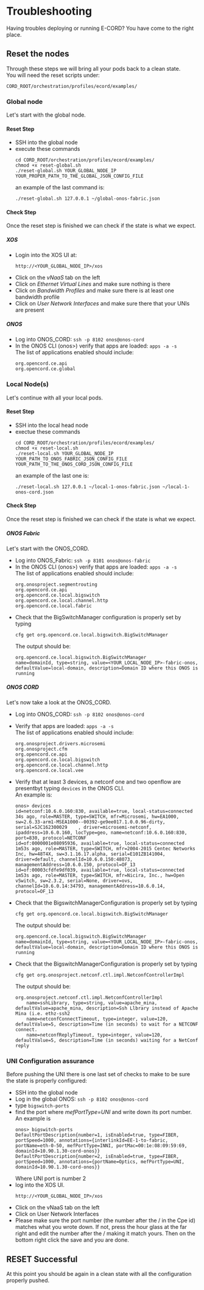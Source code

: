 # Troubleshooting

Having troubles deploying or running E-CORD? You have come to the right place.

## Reset the nodes

Through these steps we will bring all your pods back to a clean state.  
You will need the reset scripts under:
```
CORD_ROOT/orchestration/profiles/ecord/examples/
```
### Global node
Let's start with the global node.

#### Reset Step
* SSH into the global node
* execute these commands
    ```
    cd CORD_ROOT/orchestration/profiles/ecord/examples/
    chmod +x reset-global.sh 
    ./reset-global.sh YOUR_GLOBAL_NODE_IP YOUR_PROPER_PATH_TO_THE_GLOBAL_JSON_CONFIG_FILE
    ```
    an example of the last command is:
    ```
    ./reset-global.sh 127.0.0.1 ~/global-onos-fabric.json
    ```

#### Check Step
Once the reset step is finished we can check if the state is what we expect.

##### XOS
* Login into the XOS UI at:
    ```
    http://<YOUR_GLOBAL_NODE_IP>/xos
    ```
* Click on the *vNaaS* tab on the left
* Click on *Ethernet Virtual Lines* and make sure nothing is there
* Click on *Bandwidth Profiles* and make sure there is at least one bandwidth profile
* Click on *User Network Interfaces* and make sure there that your UNIs are present

##### ONOS
* Log into ONOS_CORD: `ssh -p 8102 onos@onos-cord`
* In the ONOS CLI (onos>) verify that apps are loaded: `apps -a -s`  
  The list of applications enabled should include:
    ```
    org.opencord.ce.api
    org.opencord.ce.global
    ```


### Local Node(s)
Let's continue with all your local pods.

#### Reset Step
* SSH into the local head node
* exectue these commands
    ```
    cd CORD_ROOT/orchestration/profiles/ecord/examples/
    chmod +x reset-local.sh 
    ./reset-local.sh YOUR_GLOBAL_NODE_IP YOUR_PATH_TO_ONOS_FABRIC_JSON_CONFIG_FILE YOUR_PATH_TO_THE_ONOS_CORD_JSON_CONFIG_FILE
    ```
    an example of the last one is:
    ```
    ./reset-local.sh 127.0.0.1 ~/local-1-onos-fabric.json ~/local-1-onos-cord.json
    ```

#### Check Step
Once the reset step is finished we can check if the state is what we expect.

##### ONOS Fabric
Let's start with the ONOS_CORD.
* Log into ONOS_Fabric: `ssh -p 8101 onos@onos-fabric`
* In the ONOS CLI (onos>) verify that apps are loaded: `apps -a -s`  
  The list of applications enabled should include:
    ```
    org.onosproject.segmentrouting
    org.opencord.ce.api
    org.opencord.ce.local.bigswitch
    org.opencord.ce.local.channel.http
    org.opencord.ce.local.fabric
    ```
* Check that the BigSwitchManager configuration is properly set by typing
    ```
    cfg get org.opencord.ce.local.bigswitch.BigSwitchManager
    ```
    The output should be:
    ```
    org.opencord.ce.local.bigswitch.BigSwitchManager
    name=domainId, type=string, value=<YOUR_LOCAL_NODE_IP>-fabric-onos, defaultValue=local-domain, description=Domain ID where this ONOS is running
    ```

##### ONOS CORD
Let's now take a look at the ONOS_CORD.

* Log into ONOS_CORD: `ssh -p 8102 onos@onos-cord`
* Verify that apps are loaded: `apps -a -s`  
  The list of applications enabled should include:
    ```
    org.onosproject.drivers.microsemi
    org.onosproject.cfm
    org.opencord.ce.api
    org.opencord.ce.local.bigswitch
    org.opencord.ce.local.channel.http
    org.opencord.ce.local.vee
    ```

* Verify that at least 3 devices, a netconf one and two openflow are presentbyt typing `devices` in the ONOS CLI.  
    An example is:
    ```
    onos> devices
    id=netconf:10.6.0.160:830, available=true, local-status=connected 34s ago, role=MASTER, type=SWITCH, mfr=Microsemi, hw=EA1000, sw=2.6.33-arm1-MSEA1000--00392-ge9ee017.1.0.0.96-dirty, serial=SJC162300029    , driver=microsemi-netconf, ipaddress=10.6.0.160, locType=geo, name=netconf:10.6.0.160:830, port=830, protocol=NETCONF
    id=of:0000001e08095936, available=true, local-status=connected 1m53s ago, role=MASTER, type=SWITCH, mfr=2004-2015 Centec Networks Inc, hw=48T4X, sw=3.1.16.17.alpha, serial=E101ZB141004, driver=default, channelId=10.6.0.150:48073, managementAddress=10.6.0.150, protocol=OF_13
    id=of:00003cfdfe9df039, available=true, local-status=connected 1m53s ago, role=MASTER, type=SWITCH, mfr=Nicira, Inc., hw=Open vSwitch, sw=2.3.2, serial=None, driver=ovs, channelId=10.6.0.14:34793, managementAddress=10.6.0.14, protocol=OF_13
    ```
* Check that the BigswitchManagerConfiguration is properly set by typing
    ```
    cfg get org.opencord.ce.local.bigswitch.BigSwitchManager
    ```
    The output should be:
    ```
    org.opencord.ce.local.bigswitch.BigSwitchManager
    name=domainId, type=string, value=<YOUR_LOCAL_NODE_IP>-fabric-onos, defaultValue=local-domain, description=Domain ID where this ONOS is running
    ```
* Check that the BigswitchManagerConfiguration is properly set by typing
    ```
    cfg get org.onosproject.netconf.ctl.impl.NetconfControllerImpl
    ```
    The output should be:
    ```
    org.onosproject.netconf.ctl.impl.NetconfControllerImpl
        name=sshLibrary, type=string, value=apache_mina, defaultValue=apache_mina, description=Ssh Llbrary instead of Apache Mina (i.e. ethz-ssh2
        name=netconfConnectTimeout, type=integer, value=120, defaultValue=5, description=Time (in seconds) to wait for a NETCONF connect.
        name=netconfReplyTimeout, type=integer, value=120, defaultValue=5, description=Time (in seconds) waiting for a NetConf reply
    ```

### UNI Configuration assurance
Before pushing the UNI  there is one last set of checks to make to be sure the state is properly configured:
* SSH into the global node
* Log in the global ONOS: `ssh -p 8102 onos@onos-cord`
* type `bigswitch-ports`
* find the port where *mefPortType=UNI* and write down its port number.   
    An example is
    ```
    onos> bigswitch-ports
    DefaultPortDescription{number=1, isEnabled=true, type=FIBER, portSpeed=1000, annotations={interlinkId=EE-1-to-fabric, portName=eth-0-50, mefPortType=INNI, portMac=00:1e:08:09:59:69, domainId=10.90.1.30-cord-onos}}
    DefaultPortDescription{number=2, isEnabled=true, type=FIBER, portSpeed=1000, annotations={portName=Optics, mefPortType=UNI, domainId=10.90.1.30-cord-onos}}
    ```
    Where UNI port is number 2
* log into the XOS UI. 
    ```
    http://<YOUR_GLOBAL_NODE_IP>/xos
    ```
* Click on the vNaaS tab on the left
* Click on User Network Interfaces
* Please make sure the port number (the number after the / in the Cpe id) matches what you wrote down. 
  If not, press the hour glass at the far right and edit the number after the / making it match yours. Then on the bottom right click the save and you are done.
  
## RESET Successful
At this point you should be again in a clean state with all the configuration properly pushed.
